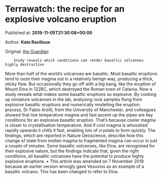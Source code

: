 
# Terrawatch: the recipe for an explosive volcano eruption

Published at: **2019-11-05T21:30:08+00:00**

Author: **Kate Ravilious**

Original: [the Guardian](https://www.theguardian.com/science/2019/nov/05/terrawatch-the-recipe-for-an-explosive-volcano-eruptions)


        Study reveals which conditions can render basaltic volcanoes highly destructive
      
More than half of the world’s volcanoes are basaltic. Most basaltic eruptions tend to ooze their magma out in a relatively benign way, producing a thick, sticky flow. But occasionally they go off with a big bang, like the eruption of Mount Etna in 122BC, which destroyed the Roman town of Catania. Now a study reveals what makes some basaltic eruptions so explosive.
By cooking up miniature volcanoes in the lab, analysing rock samples flung from explosive basaltic eruptions and numerically modelling the eruption process, Dr Fabio Arzilli, from the University of Manchester, and colleagues showed that low temperature magma and fast ascent up the pipes are key conditions for an explosive basaltic eruption.
That’s because cooler magma is closer to crystallisation temperature. And if cool magma is whooshed rapidly upwards it chills it fast, enabling lots of crystals to form quickly. The findings, which are reported in Nature Geoscience, describe how this change of state from molten magma to fragmented magma can occur in just a couple of minutes. Some basaltic volcanoes, like Etna, are recognised for their explosive nature, but the findings indicate that, given the right conditions, all basaltic volcanoes have the potential to produce highly explosive eruptions.
• This article was amended on 7 November 2019 because an earlier version wrongly gave Vesuvius as an example of a basaltic volcano. This has been changed to refer to Etna.
